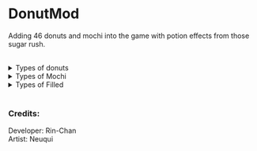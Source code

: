 # DonutMod
Adding 46 donuts and mochi into the game with potion effects from those sugar rush.<br>

<br>

<details>
<summary>Types of donuts</summary>
- Simple Donut (No Effect)<br>
- Glazed Simple Donut (Swiftness)<br>
- Red Donut (Fire Resistance)<br>
- Glazed Red Donut (Fire Resistance)<br>
- Purple Donut (Night Vision)<br>
- Glazed Purple Donut (Night Vision)<br>
- Brown Donut (Mining Haste)<br>
- Glazed Brown Donut (Mining Haste)<br>
- Smore Donut (Water Breathing)<br>
- Easter Donut (Jump Boost)<br>
- Matcha Donut (Strength)<br>
- Cookie Donut (Absorption)<br>
- Spooky Donut (Invisibility)<br>
- White Sprinkles Donut (Swiftness)<br>
- Red Velvet Donut (Fire Resistance)<br>
- MeM Sprinkle Donut (Strength)<br>
- Ube Frosting Donut (Water Breathing)<br>
- Xmas Donut (Glowing)<br>
- Cookie Cream Donut (Absorption)<br>
- Chocolate Frosting Donut (Resistance)<br>
- Cream Frosting Donut (Absorption)<br>
- Mint Donut (Strength)<br>
- Orange Chocolate Donut (Resistance)<br>
- Strawberry Donut (Regeneration)<br>
- Sprinkle Chocolate Donut (Resistance)<br>
</details>

<details>
<summary>Types of Mochi</summary>
- Simple Mochi (No Effect)<br>
- Glazed Simple Mochi (Swiftness)<br>
- Red Mochi (Fire Resistance)<br>
- Glazed Red Mochi (Fire Resistance)<br>
- Purple Mochi (Night Vision)<br>
- Glazed Purple Mochi (Night Vision)<br>
- Brown Mochi (Mining Haste)<br>
- Glazed Brown Mochi (Mining Haste)<br>
- Strawberry Mochi (Regeneration)<br>
- Spooky Mochi (Invisibility)<br>
- Orange Chocolate Mochi (Resistance)<br>
- Kinder Mochi (Water Breathing)<br>
- Red Velvet Mochi (Fire Resistance)<br>
- Sesame Mochi (Water Breathing)<br>
- Ube Mochi (Water Breathing)<br>
- Matcha Mochi (Strength)<br>
</details>

<details>
<summary>Types of Filled</summary>
- Simple Filled (No Effect)<br>
- Glazed Simple Filled (Swiftness)<br>
- Chocolate Filled (Resistance)<br>
- Strawberry Filled (Regeneration)<br>
- Kinder Filled (Water Breathing)<br>
</details>

<br>

### Credits:
Developer: Rin-Chan<br>
Artist: Neuqui
